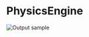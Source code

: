 # PhysicsEngine

![Output sample](https://github.com/dwieker/PhysicsEngine/tree/master/gif/out.gif?raw=true)
